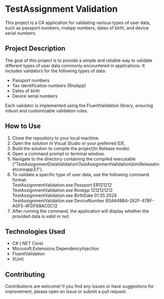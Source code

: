 # TestAssignment Validation

This project is a C# application for validating various types of user data, such as passport numbers, rnokpp numbers, dates of birth, and device serial numbers.

## Project Description

The goal of this project is to provide a simple and reliable way to validate different types of user data commonly encountered in applications. It includes validators for the following types of data:

- Passport numbers
- Tax identification numbers (Rnokpp)
- Dates of birth
- Device serial numbers

Each validator is implemented using the FluentValidation library, ensuring robust and customizable validation rules.

## How to Use

1. Clone the repository to your local machine.
2. Open the solution in Visual Studio or your preferred IDE.
3. Build the solution to compile the project(In Release mode).
4. Open a command prompt or terminal window.
5. Navigate to the directory containing the compiled executable ("TestAssignmentDataValidation\TestAssignmentValidation\bin\Release\netcoreapp3.1").
6. To validate a specific type of user data, use the following command format:             
  TestAssignmentValidation.exe Passport ER121212              
  TestAssignmentValidation.exe Rnokpp 1212121212               
  TestAssignmentValidation.exe BirthDate 01.05.2024                
  TestAssignmentValidation.exe DeviceNumber B5A648BA-262F-47BF-A0F5-4FDF68AC0C12                
8. After running the command, the application will display whether the provided data is valid or not.


## Technologies Used

- C# (.NET Core)
- Microsoft.Extensions.DependencyInjection
- FluentValidation
- XUnit

## Contributing

Contributions are welcome! If you find any issues or have suggestions for improvement, please open an issue or submit a pull request.
